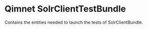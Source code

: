 Qimnet SolrClientTestBundle
===========================

Contains the entities needed to launch the tests of SolrClientBundle.